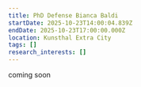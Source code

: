 ```yaml
---
title: PhD Defense Bianca Baldi
startDate: 2025-10-23T14:00:04.839Z
endDate: 2025-10-23T17:00:00.000Z
location: Kunsthal Extra City
tags: []
research_interests: []
---
```

c﻿oming soon